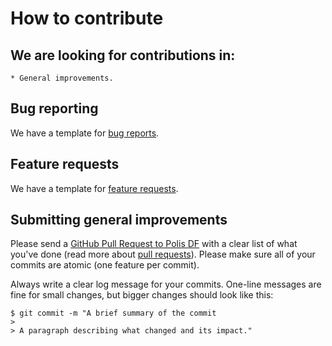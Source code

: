# How to contribute

## We are looking for contributions in:
    * General improvements.

## Bug reporting

We have a template for [bug reports](https://github.com/polis-digifinland/polis-digifinland/issues/new?template=bug_report.md).

## Feature requests

We have a template for [feature requests](https://github.com/polis-digifinland/polis-digifinland/issues/new?template=feature_request.md).

## Submitting general improvements

Please send a [GitHub Pull Request to Polis DF](https://github.com/polis-digifinland/polis-digifinland/pull/new/master) with a clear list of what you've done (read more about [pull requests](http://help.github.com/pull-requests/)). Please make sure all of your commits are atomic (one feature per commit).

Always write a clear log message for your commits. One-line messages are fine for small changes, but bigger changes should look like this:

    $ git commit -m "A brief summary of the commit
    > 
    > A paragraph describing what changed and its impact."

